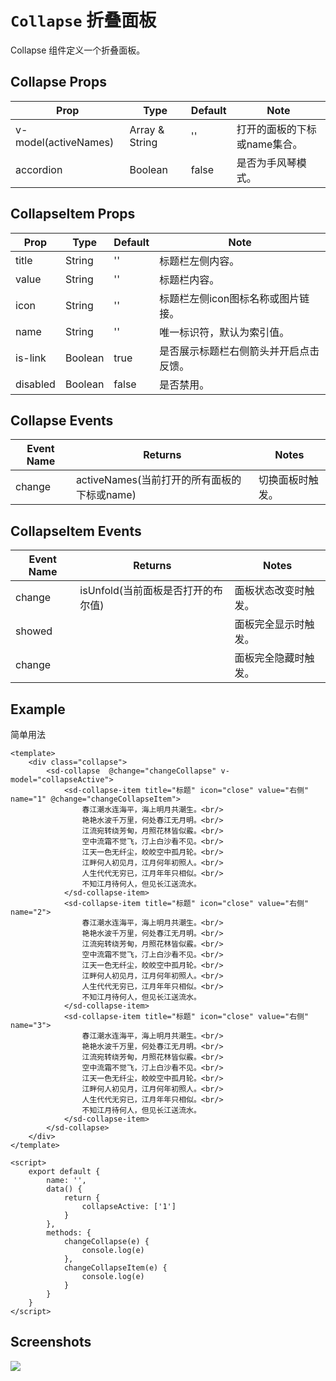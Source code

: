 # `Collapse` 折叠面板
Collapse 组件定义一个折叠面板。

## Collapse Props
| Prop | Type | Default | Note |
|---|---|---|---|
| v-model(activeNames) | Array & String | '' | 打开的面板的下标或name集合。
| accordion | Boolean | false | 是否为手风琴模式。

## CollapseItem Props
| Prop | Type | Default | Note |
|---|---|---|---|
| title | String | '' | 标题栏左侧内容。
| value | String | '' | 标题栏内容。
| icon | String | '' | 标题栏左侧icon图标名称或图片链接。
| name | String | '' | 唯一标识符，默认为索引值。
| is-link | Boolean | true | 是否展示标题栏右侧箭头并开启点击反馈。
| disabled | Boolean | false | 是否禁用。

## Collapse Events
| Event Name | Returns | Notes |
|---|---|---|
| change | activeNames(当前打开的所有面板的下标或name) | 切换面板时触发。

## CollapseItem Events
| Event Name | Returns | Notes |
|---|---|---|
| change | isUnfold(当前面板是否打开的布尔值) | 面板状态改变时触发。
| showed |  | 面板完全显示时触发。
| change |  | 面板完全隐藏时触发。

<!--
## Methods
None.

## Static Props
None.

## Static Methods
None.
-->

## Example
简单用法
```
<template>
    <div class="collapse">
        <sd-collapse  @change="changeCollapse" v-model="collapseActive">
            <sd-collapse-item title="标题" icon="close" value="右侧" name="1" @change="changeCollapseItem">
                春江潮水连海平，海上明月共潮生。<br/>
                艳艳水波千万里，何处春江无月明。<br/>
                江流宛转绕芳甸，月照花林皆似霰。<br/>
                空中流霜不觉飞，汀上白沙看不见。<br/>
                江天一色无纤尘，皎皎空中孤月轮。<br/>
                江畔何人初见月，江月何年初照人。<br/>
                人生代代无穷已，江月年年只相似。<br/>
                不知江月待何人，但见长江送流水。
            </sd-collapse-item>
            <sd-collapse-item title="标题" icon="close" value="右侧" name="2">
                春江潮水连海平，海上明月共潮生。<br/>
                艳艳水波千万里，何处春江无月明。<br/>
                江流宛转绕芳甸，月照花林皆似霰。<br/>
                空中流霜不觉飞，汀上白沙看不见。<br/>
                江天一色无纤尘，皎皎空中孤月轮。<br/>
                江畔何人初见月，江月何年初照人。<br/>
                人生代代无穷已，江月年年只相似。<br/>
                不知江月待何人，但见长江送流水。
            </sd-collapse-item>
            <sd-collapse-item title="标题" icon="close" value="右侧" name="3">
                春江潮水连海平，海上明月共潮生。<br/>
                艳艳水波千万里，何处春江无月明。<br/>
                江流宛转绕芳甸，月照花林皆似霰。<br/>
                空中流霜不觉飞，汀上白沙看不见。<br/>
                江天一色无纤尘，皎皎空中孤月轮。<br/>
                江畔何人初见月，江月何年初照人。<br/>
                人生代代无穷已，江月年年只相似。<br/>
                不知江月待何人，但见长江送流水。
            </sd-collapse-item>
        </sd-collapse>
    </div>
</template>

<script>
    export default {
        name: '',
        data() {
            return {
                collapseActive: ['1']
            }
        },
        methods: {
            changeCollapse(e) {
                console.log(e)
            },
            changeCollapseItem(e) {
                console.log(e)
            }
        }
    }
</script>

```

## Screenshots
![](https://rightinhome.oss-cn-hangzhou.aliyuncs.com/jlbk_xcx/2020/09/04/1599209615915.gif)

